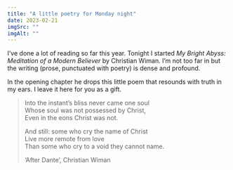 ```yaml
---
title: "A little poetry for Monday night"
date: 2023-02-21
imgSrc: ""
imgAlt: ""
---
```


I’ve done a lot of reading so far this year. Tonight I started _My Bright Abyss: Meditation of a Modern Believer_ by Christian Wiman. I’m not too far in but the writing (prose, punctuated with poetry) is dense and profound.

In the opening chapter he drops this little poem that resounds with truth in my ears. I leave it here for you as a gift.

> Into the instant’s bliss never came one soul  
> Whose soul was not possessed by Christ,  
> Even in the eons Christ was not.
> 
> And still: some who cry the name of Christ  
> Live more remote from love  
> Than some who cry to a void they cannot name.
> 
> ‘After Dante’, Christian Wiman
